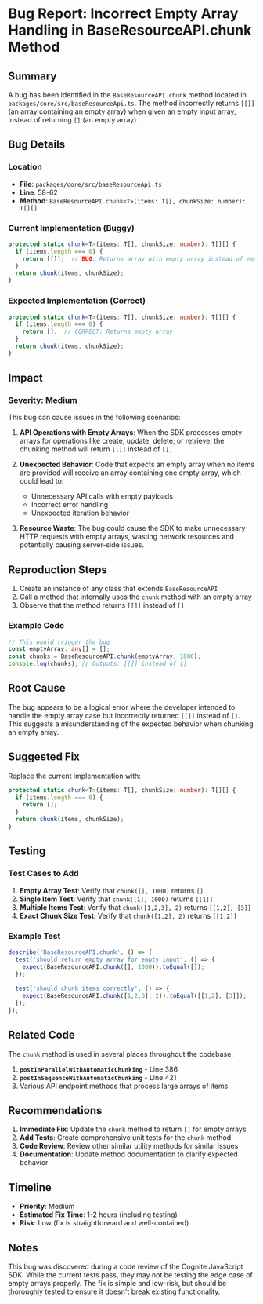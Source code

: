 # Bug Report: Incorrect Empty Array Handling in BaseResourceAPI.chunk Method

## Summary

A bug has been identified in the `BaseResourceAPI.chunk` method located in `packages/core/src/baseResourceApi.ts`. The method incorrectly returns `[[]]` (an array containing an empty array) when given an empty input array, instead of returning `[]` (an empty array).

## Bug Details

### Location
- **File**: `packages/core/src/baseResourceApi.ts`
- **Line**: 58-62
- **Method**: `BaseResourceAPI.chunk<T>(items: T[], chunkSize: number): T[][]`

### Current Implementation (Buggy)
```typescript
protected static chunk<T>(items: T[], chunkSize: number): T[][] {
  if (items.length === 0) {
    return [[]];  // BUG: Returns array with empty array instead of empty array
  }
  return chunk(items, chunkSize);
}
```

### Expected Implementation (Correct)
```typescript
protected static chunk<T>(items: T[], chunkSize: number): T[][] {
  if (items.length === 0) {
    return [];  // CORRECT: Returns empty array
  }
  return chunk(items, chunkSize);
}
```

## Impact

### Severity: Medium

This bug can cause issues in the following scenarios:

1. **API Operations with Empty Arrays**: When the SDK processes empty arrays for operations like create, update, delete, or retrieve, the chunking method will return `[[]]` instead of `[]`.

2. **Unexpected Behavior**: Code that expects an empty array when no items are provided will receive an array containing one empty array, which could lead to:
   - Unnecessary API calls with empty payloads
   - Incorrect error handling
   - Unexpected iteration behavior

3. **Resource Waste**: The bug could cause the SDK to make unnecessary HTTP requests with empty arrays, wasting network resources and potentially causing server-side issues.

## Reproduction Steps

1. Create an instance of any class that extends `BaseResourceAPI`
2. Call a method that internally uses the `chunk` method with an empty array
3. Observe that the method returns `[[]]` instead of `[]`

### Example Code
```typescript
// This would trigger the bug
const emptyArray: any[] = [];
const chunks = BaseResourceAPI.chunk(emptyArray, 1000);
console.log(chunks); // Outputs: [[]] instead of []
```

## Root Cause

The bug appears to be a logical error where the developer intended to handle the empty array case but incorrectly returned `[[]]` instead of `[]`. This suggests a misunderstanding of the expected behavior when chunking an empty array.

## Suggested Fix

Replace the current implementation with:

```typescript
protected static chunk<T>(items: T[], chunkSize: number): T[][] {
  if (items.length === 0) {
    return [];
  }
  return chunk(items, chunkSize);
}
```

## Testing

### Test Cases to Add
1. **Empty Array Test**: Verify that `chunk([], 1000)` returns `[]`
2. **Single Item Test**: Verify that `chunk([1], 1000)` returns `[[1]]`
3. **Multiple Items Test**: Verify that `chunk([1,2,3], 2)` returns `[[1,2], [3]]`
4. **Exact Chunk Size Test**: Verify that `chunk([1,2], 2)` returns `[[1,2]]`

### Example Test
```typescript
describe('BaseResourceAPI.chunk', () => {
  test('should return empty array for empty input', () => {
    expect(BaseResourceAPI.chunk([], 1000)).toEqual([]);
  });
  
  test('should chunk items correctly', () => {
    expect(BaseResourceAPI.chunk([1,2,3], 2)).toEqual([[1,2], [3]]);
  });
});
```

## Related Code

The `chunk` method is used in several places throughout the codebase:

1. **`postInParallelWithAutomaticChunking`** - Line 386
2. **`postInSequenceWithAutomaticChunking`** - Line 421
3. Various API endpoint methods that process large arrays of items

## Recommendations

1. **Immediate Fix**: Update the `chunk` method to return `[]` for empty arrays
2. **Add Tests**: Create comprehensive unit tests for the `chunk` method
3. **Code Review**: Review other similar utility methods for similar issues
4. **Documentation**: Update method documentation to clarify expected behavior

## Timeline

- **Priority**: Medium
- **Estimated Fix Time**: 1-2 hours (including testing)
- **Risk**: Low (fix is straightforward and well-contained)

## Notes

This bug was discovered during a code review of the Cognite JavaScript SDK. While the current tests pass, they may not be testing the edge case of empty arrays properly. The fix is simple and low-risk, but should be thoroughly tested to ensure it doesn't break existing functionality.
